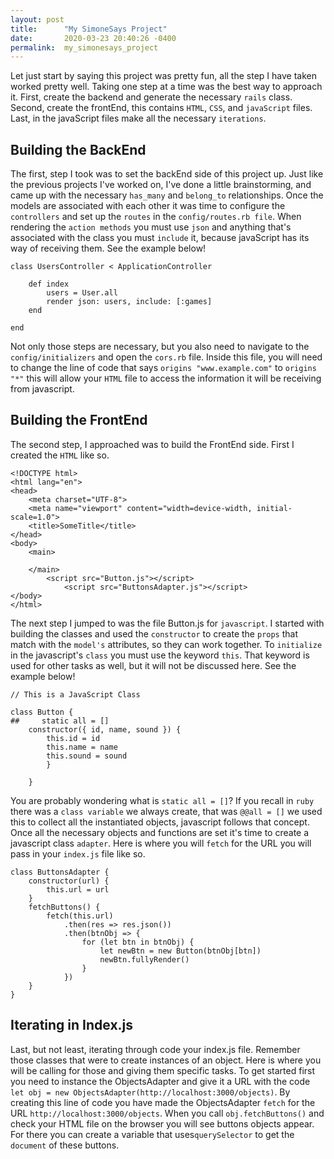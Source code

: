```yaml
---
layout: post
title:      "My SimoneSays Project"
date:       2020-03-23 20:40:26 -0400
permalink:  my_simonesays_project
---
```



Let just start by saying this project was pretty fun, all the step I have taken worked pretty well. Taking one step at a time was the best way to approach it. First, create the backend and generate the necessary `rails` class. Second, create the frontEnd, this contains  `HTML`, `CSS`, and `javaScript` files. Last, in the javaScript files make all the necessary `iterations`.


## Building the BackEnd

The first, step I took was to set the backEnd side of this project up. Just like the previous projects I've worked on, I've done a little brainstorming, and came up with the necessary `has_many` and `belong_to` relationships. Once the models are associated with each other it was time to configure the `controllers` and set up the `routes` in the `config/routes.rb file`. When rendering the `action methods` you must use `json` and anything that's associated with the class you must `include` it, because javaScript has its way of receiving them. See the example below!

```
class UsersController < ApplicationController

    def index 
        users = User.all 
        render json: users, include: [:games]
    end 
		
end 
```

Not only those steps are necessary, but you also need to navigate to the `config/initializers` and open the `cors.rb` file. 
Inside this file, you will need to change the line of code that says `origins "www.example.com"` to `origins  "*"` this will allow your `HTML` file to access the information it will be receiving from javascript. 


## Building the FrontEnd

The second step, I approached was to build the FrontEnd side. First I created the `HTML`  like so. 

```
<!DOCTYPE html>
<html lang="en">
<head>
    <meta charset="UTF-8">
    <meta name="viewport" content="width=device-width, initial-scale=1.0">
    <title>SomeTitle</title>
</head>
<body>
    <main>

    </main>
		<script src="Button.js"></script>
			<script src="ButtonsAdapter.js"></script>
</body>
</html>
```

The next step I jumped to was the file Button.js for `javascript`. I started with building the classes and used the `constructor` to create the `props` that match with the `model's` attributes, so they can work together. To `initialize` in the javascript's `class` you must use the keyword `this`. That keyword is used for other tasks as well, but it will not be discussed here. See the example below!

```
// This is a JavaScript Class

class Button {
##     static all = []
    constructor({ id, name, sound }) {
        this.id = id
        this.name = name
        this.sound = sound
		}
		
	}
``` 

You are probably wondering what is `static all = []`? If you recall in `ruby` there was a `class variable` we always create, that was `@@all = []` we used this to collect all the instantiated objects, javascript follows that concept. Once all the necessary objects and functions are set it's time to create a javascript class `adapter`. Here is where you will `fetch` for the URL you will pass in your `index.js` file like so.

```
class ButtonsAdapter {
    constructor(url) {
        this.url = url
    }
    fetchButtons() {
        fetch(this.url)
            .then(res => res.json())
            .then(btnObj => {
                for (let btn in btnObj) {
                    let newBtn = new Button(btnObj[btn])
                    newBtn.fullyRender()
                }
            })
    }
}

```


## Iterating in Index.js

Last, but not least, iterating  through code your index.js file. Remember those classes that were to create instances of an object. Here is where you will be calling for those and giving them specific tasks. To get started first you need to instance the ObjectsAdapter and give it a URL with the code `let obj = new ObjectsAdapter(http://localhost:3000/objects)`. By creating this line of code you have made the ObjectsAdapter `fetch` for the URL `http://localhost:3000/objects`. When you call `obj.fetchButtons()` and check your HTML file on the browser you will see buttons objects appear. For there you can create a variable that  uses`querySelector` to get the `document` of these buttons.
